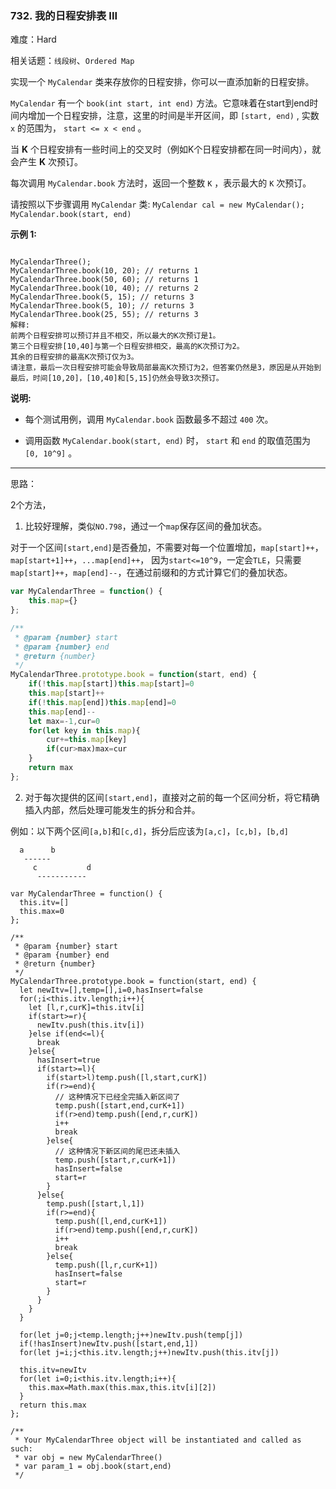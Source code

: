 ### 732. 我的日程安排表 III

难度：Hard

相关话题：`线段树`、`Ordered Map`

实现一个  `MyCalendar`  类来存放你的日程安排，你可以一直添加新的日程安排。



 `MyCalendar`  有一个  `book(int start, int end)` 方法。它意味着在start到end时间内增加一个日程安排，注意，这里的时间是半开区间，即  `[start, end)` , 实数 `x`  的范围为，  `start <= x < end` 。



当 **K**  个日程安排有一些时间上的交叉时（例如K个日程安排都在同一时间内），就会产生 **K**  次预订。



每次调用  `MyCalendar.book` 方法时，返回一个整数  `K`  ，表示最大的  `K`  次预订。



请按照以下步骤调用 `MyCalendar`  类:  `MyCalendar cal = new MyCalendar();`   `MyCalendar.book(start, end)` 



**示例 1:** 



```

MyCalendarThree();
MyCalendarThree.book(10, 20); // returns 1
MyCalendarThree.book(50, 60); // returns 1
MyCalendarThree.book(10, 40); // returns 2
MyCalendarThree.book(5, 15); // returns 3
MyCalendarThree.book(5, 10); // returns 3
MyCalendarThree.book(25, 55); // returns 3
解释: 
前两个日程安排可以预订并且不相交，所以最大的K次预订是1。
第三个日程安排[10,40]与第一个日程安排相交，最高的K次预订为2。
其余的日程安排的最高K次预订仅为3。
请注意，最后一次日程安排可能会导致局部最高K次预订为2，但答案仍然是3，原因是从开始到最后，时间[10,20]，[10,40]和[5,15]仍然会导致3次预订。
```


**说明:** 




* 每个测试用例，调用 `MyCalendar.book` 函数最多不超过 `400` 次。

* 调用函数 `MyCalendar.book(start, end)` 时， `start`  和 `end`  的取值范围为 `[0, 10^9]` 。






-----

思路：

2个方法，

1. 比较好理解，类似`NO.798`，通过一个`map`保存区间的叠加状态。

对于一个区间`[start,end]`是否叠加，不需要对每一个位置增加，`map[start]++`，`map[start+1]++`，`...map[end]++`，
因为`start<=10^9`，一定会`TLE`，只需要`map[start]++`，`map[end]--`，在通过前缀和的方式计算它们的叠加状态。

```js
var MyCalendarThree = function() {
    this.map={}
};

/** 
 * @param {number} start 
 * @param {number} end
 * @return {number}
 */
MyCalendarThree.prototype.book = function(start, end) {
    if(!this.map[start])this.map[start]=0
    this.map[start]++
    if(!this.map[end])this.map[end]=0
    this.map[end]--
    let max=-1,cur=0
    for(let key in this.map){
        cur+=this.map[key]
        if(cur>max)max=cur
    }
    return max
};
```

2. 对于每次提供的区间`[start,end]`，直接对之前的每一个区间分析，将它精确插入内部，然后处理可能发生的拆分和合并。

例如：以下两个区间`[a,b]`和`[c,d]`，拆分后应该为`[a,c]`，`[c,b]`，`[b,d]`

```
  a      b
   ------
     c           d
      -----------
```

```
var MyCalendarThree = function() {
  this.itv=[]
  this.max=0
};

/** 
 * @param {number} start 
 * @param {number} end
 * @return {number}
 */
MyCalendarThree.prototype.book = function(start, end) {
  let newItv=[],temp=[],i=0,hasInsert=false
  for(;i<this.itv.length;i++){
    let [l,r,curK]=this.itv[i]
    if(start>=r){
      newItv.push(this.itv[i])
    }else if(end<=l){
      break
    }else{
      hasInsert=true
      if(start>=l){
        if(start>l)temp.push([l,start,curK])
        if(r>=end){
          // 这种情况下已经全完插入新区间了
          temp.push([start,end,curK+1])
          if(r>end)temp.push([end,r,curK])
          i++
          break
        }else{
          // 这种情况下新区间的尾巴还未插入
          temp.push([start,r,curK+1])
          hasInsert=false
          start=r
        }
      }else{
        temp.push([start,l,1])
        if(r>=end){
          temp.push([l,end,curK+1])
          if(r>end)temp.push([end,r,curK])
          i++
          break
        }else{
          temp.push([l,r,curK+1])
          hasInsert=false
          start=r
        }
      }
    }
  }

  for(let j=0;j<temp.length;j++)newItv.push(temp[j])
  if(!hasInsert)newItv.push([start,end,1])
  for(let j=i;j<this.itv.length;j++)newItv.push(this.itv[j])    

  this.itv=newItv
  for(let i=0;i<this.itv.length;i++){
    this.max=Math.max(this.max,this.itv[i][2])
  }
  return this.max
};

/** 
 * Your MyCalendarThree object will be instantiated and called as such:
 * var obj = new MyCalendarThree()
 * var param_1 = obj.book(start,end)
 */
```


